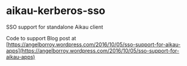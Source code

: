 # aikau-kerberos-sso
SSO support for standalone Aikau client

Code to support Blog post at [https://angelborroy.wordpress.com/2016/10/05/sso-support-for-aikau-apps](https://angelborroy.wordpress.com/2016/10/05/sso-support-for-aikau-apps)
